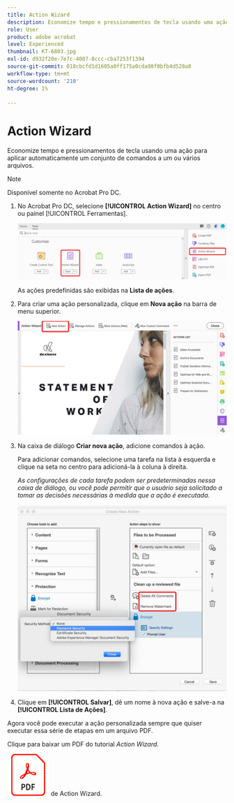 ```yaml
---
title: Action Wizard
description: Economize tempo e pressionamentos de tecla usando uma ação para aplicar automaticamente um conjunto de comandos a um ou vários arquivos
role: User
product: adobe acrobat
level: Experienced
thumbnail: KT-6803.jpg
exl-id: d932f20e-7e7c-4087-8ccc-cba7253f1394
source-git-commit: 018cbcfd1d1605a8ff175a0cda98f0bfb4d528a8
workflow-type: tm+mt
source-wordcount: '210'
ht-degree: 1%

---
```


# Action Wizard

Economize tempo e pressionamentos de tecla usando uma ação para aplicar automaticamente um conjunto de comandos a um ou vários arquivos.

>[!NOTE]
>
>Disponível somente no Acrobat Pro DC.

1. No Acrobat Pro DC, selecione **[!UICONTROL Action Wizard]** no centro ou painel [!UICONTROL Ferramentas].

   ![Action Wizard Passo 1](../assets/ActionWizard_1.png)

   As ações predefinidas são exibidas na **Lista de ações**.

1. Para criar uma ação personalizada, clique em **Nova ação** na barra de menu superior.

   ![Action Wizard Passo 2](../assets/ActionWizard_2.png)

1. Na caixa de diálogo **Criar nova ação**, adicione comandos à ação.

   Para adicionar comandos, selecione uma tarefa na lista à esquerda e clique na seta no centro para adicioná-la à coluna à direita.

   *As configurações de cada tarefa podem ser predeterminadas nessa caixa de diálogo, ou você pode permitir que o usuário seja solicitado a tomar as decisões necessárias à medida que a ação é executada.*

   ![Action Wizard Passo 3](../assets/ActionWizard_3.png)

1. Clique em **[!UICONTROL Salvar]**, dê um nome à nova ação e salve-a na **[!UICONTROL Lista de Ações]**.

Agora você pode executar a ação personalizada sempre que quiser executar essa série de etapas em um arquivo PDF.

Clique para baixar um PDF do tutorial *Action Wizard*.

[![Baixe o tutorial](../assets/acrobat_PDF_96.png)](../assets/AcrobatDCActionWizard.pdf) de Action Wizard.
